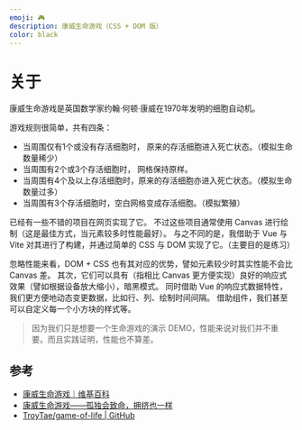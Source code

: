 ```yaml
---
emoji: 🎮
description: 康威生命游戏（CSS + DOM 版）
color: black
---
```


# 关于

康威生命游戏是英国数学家约翰·何顿·康威在1970年发明的细胞自动机。

游戏规则很简单，共有四条：

- 当周围仅有1个或没有存活细胞时， 原来的存活细胞进入死亡状态。（模拟生命数量稀少）
- 当周围有2个或3个存活细胞时， 网格保持原样。
- 当周围有4个及以上存活细胞时，原来的存活细胞亦进入死亡状态。（模拟生命数量过多）
- 当周围有3个存活细胞时，空白网格变成存活细胞。（模拟繁殖）

已经有一些不错的项目在网页实现了它。
不过这些项目通常使用 Canvas 进行绘制（这是最佳方式，当元素较多时性能最好）。
与之不同的是，我借助于 Vue 与 Vite 对其进行了构建，并通过简单的 CSS 与 DOM 实现了它。（主要目的是练习）

忽略性能来看，DOM + CSS 也有其对应的优势，譬如元素较少时其实性能不会比 Canvas 差。
其次，它们可以具有（指相比 Canvas 更方便实现）良好的响应式效果（譬如根据设备放大缩小），暗黑模式。
同时借助 Vue 的响应式数据特性，我们更方便地动态变更数据，比如行、列、绘制时间间隔。
借助组件，我们甚至可以自定义每一个小方块的样式等。

> 因为我们只是想要一个生命游戏的演示 DEMO，性能来说对我们并不重要。而且实践证明，性能也不算差。

## 参考

- [康威生命游戏｜维基百科](https://zh.wikipedia.org/zh-sg/%E5%BA%B7%E5%A8%81%E7%94%9F%E5%91%BD%E6%B8%B8%E6%88%8F)
- [康威生命游戏——孤独会致命，拥挤也一样](https://zhuanlan.zhihu.com/p/45026142)
- [TroyTae/game-of-life | GitHub](https://github.com/TroyTae/game-of-life)
